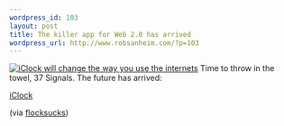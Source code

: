```yaml
--- 
wordpress_id: 103
layout: post
title: The killer app for Web 2.0 has arrived
wordpress_url: http://www.robsanheim.com/?p=103
---
```

<a href="http://iclock.org/"><img class="right" src='/wp-content/iclock.jpg' alt='iClock will change the way you use the internets' /></a> Time to throw in the towel, 37 Signals.  The future has arrived:


<a href="http://iclock.org/">iClock</a>



(via <a href="http://flocksucks.wordpress.com/">flocksucks</a>)
